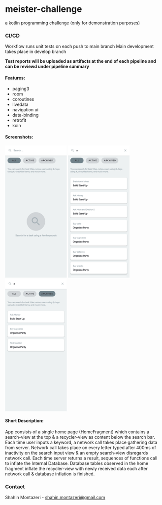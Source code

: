# meister-challenge
a kotlin programming challenge (only for demonstration purposes) 

### CI/CD
Workflow runs unit tests on each push to main branch
Main development takes place in develop branch

**Test reports will be uploaded as artifacts at the end of each pipeline and can be reviewd under pipeline summary**

#### Features:
* paging3
* room
* coroutines
* livedata
* navigation ui
* data-binding
* retrofit
* koin

#### Screenshots:
<img src="screenshots/Meister Search 1.jpg" width="200" /> <img src="screenshots/Meister Search 2.jpg" width="200" /> <img src="screenshots/Meister Search 3.jpg" width="200" />

#### Short Description:
App consists of a single home page (HomeFragment) which contains a search-view at the top & a recycler-view as content below the search bar.
Each time user inputs a keyword, a network call takes place gathering data from server.
Network call takes place on every letter typed after 400ms of inactivity on the search input view & an empty search-view disregards network call.
Each time server returns a result, sequences of functions call to inflate the Internal Database.
Database tables observed in the home fragment inflate the recycler-view with newly received data each after network call & database inflation is finished.

### Contact
Shahin Montazeri - shahin.montazeri@gmail.com
